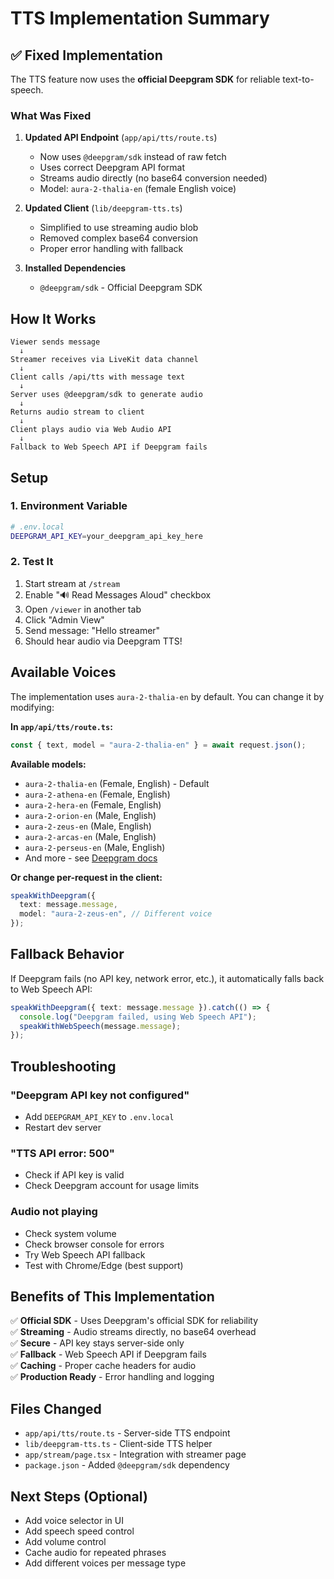 # TTS Implementation Summary

## ✅ Fixed Implementation

The TTS feature now uses the **official Deepgram SDK** for reliable text-to-speech.

### What Was Fixed

1. **Updated API Endpoint** (`app/api/tts/route.ts`)

   - Now uses `@deepgram/sdk` instead of raw fetch
   - Uses correct Deepgram API format
   - Streams audio directly (no base64 conversion needed)
   - Model: `aura-2-thalia-en` (female English voice)

2. **Updated Client** (`lib/deepgram-tts.ts`)

   - Simplified to use streaming audio blob
   - Removed complex base64 conversion
   - Proper error handling with fallback

3. **Installed Dependencies**
   - `@deepgram/sdk` - Official Deepgram SDK

## How It Works

```
Viewer sends message
  ↓
Streamer receives via LiveKit data channel
  ↓
Client calls /api/tts with message text
  ↓
Server uses @deepgram/sdk to generate audio
  ↓
Returns audio stream to client
  ↓
Client plays audio via Web Audio API
  ↓
Fallback to Web Speech API if Deepgram fails
```

## Setup

### 1. Environment Variable

```bash
# .env.local
DEEPGRAM_API_KEY=your_deepgram_api_key_here
```

### 2. Test It

1. Start stream at `/stream`
2. Enable "🔊 Read Messages Aloud" checkbox
3. Open `/viewer` in another tab
4. Click "Admin View"
5. Send message: "Hello streamer"
6. Should hear audio via Deepgram TTS!

## Available Voices

The implementation uses `aura-2-thalia-en` by default. You can change it by modifying:

**In `app/api/tts/route.ts`:**

```typescript
const { text, model = "aura-2-thalia-en" } = await request.json();
```

**Available models:**

- `aura-2-thalia-en` (Female, English) - Default
- `aura-2-athena-en` (Female, English)
- `aura-2-hera-en` (Female, English)
- `aura-2-orion-en` (Male, English)
- `aura-2-zeus-en` (Male, English)
- `aura-2-arcas-en` (Male, English)
- `aura-2-perseus-en` (Male, English)
- And more - see [Deepgram docs](https://developers.deepgram.com/reference/text-to-speech)

**Or change per-request in the client:**

```typescript
speakWithDeepgram({
  text: message.message,
  model: "aura-2-zeus-en", // Different voice
});
```

## Fallback Behavior

If Deepgram fails (no API key, network error, etc.), it automatically falls back to Web Speech API:

```typescript
speakWithDeepgram({ text: message.message }).catch(() => {
  console.log("Deepgram failed, using Web Speech API");
  speakWithWebSpeech(message.message);
});
```

## Troubleshooting

### "Deepgram API key not configured"

- Add `DEEPGRAM_API_KEY` to `.env.local`
- Restart dev server

### "TTS API error: 500"

- Check if API key is valid
- Check Deepgram account for usage limits

### Audio not playing

- Check system volume
- Check browser console for errors
- Try Web Speech API fallback
- Test with Chrome/Edge (best support)

## Benefits of This Implementation

✅ **Official SDK** - Uses Deepgram's official SDK for reliability  
✅ **Streaming** - Audio streams directly, no base64 overhead  
✅ **Secure** - API key stays server-side only  
✅ **Fallback** - Web Speech API if Deepgram fails  
✅ **Caching** - Proper cache headers for audio  
✅ **Production Ready** - Error handling and logging

## Files Changed

- `app/api/tts/route.ts` - Server-side TTS endpoint
- `lib/deepgram-tts.ts` - Client-side TTS helper
- `app/stream/page.tsx` - Integration with streamer page
- `package.json` - Added `@deepgram/sdk` dependency

## Next Steps (Optional)

- Add voice selector in UI
- Add speech speed control
- Add volume control
- Cache audio for repeated phrases
- Add different voices per message type
